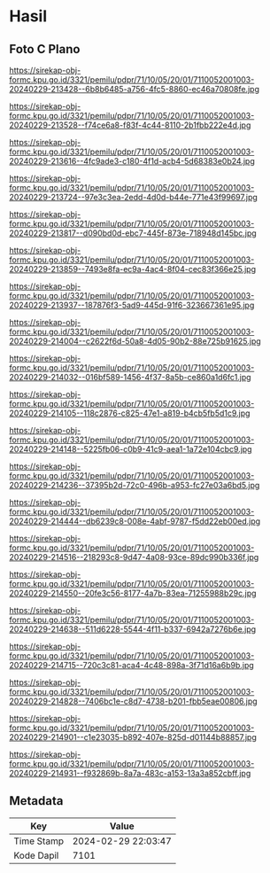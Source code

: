 # Hasil

## Foto C Plano

https://sirekap-obj-formc.kpu.go.id/3321/pemilu/pdpr/71/10/05/20/01/7110052001003-20240229-213428--6b8b6485-a756-4fc5-8860-ec46a70808fe.jpg

https://sirekap-obj-formc.kpu.go.id/3321/pemilu/pdpr/71/10/05/20/01/7110052001003-20240229-213528--f74ce6a8-f83f-4c44-8110-2b1fbb222e4d.jpg

https://sirekap-obj-formc.kpu.go.id/3321/pemilu/pdpr/71/10/05/20/01/7110052001003-20240229-213616--4fc9ade3-c180-4f1d-acb4-5d68383e0b24.jpg

https://sirekap-obj-formc.kpu.go.id/3321/pemilu/pdpr/71/10/05/20/01/7110052001003-20240229-213724--97e3c3ea-2edd-4d0d-b44e-771e43f99697.jpg

https://sirekap-obj-formc.kpu.go.id/3321/pemilu/pdpr/71/10/05/20/01/7110052001003-20240229-213817--d090bd0d-ebc7-445f-873e-718948d145bc.jpg

https://sirekap-obj-formc.kpu.go.id/3321/pemilu/pdpr/71/10/05/20/01/7110052001003-20240229-213859--7493e8fa-ec9a-4ac4-8f04-cec83f366e25.jpg

https://sirekap-obj-formc.kpu.go.id/3321/pemilu/pdpr/71/10/05/20/01/7110052001003-20240229-213937--187876f3-5ad9-445d-91f6-323667361e95.jpg

https://sirekap-obj-formc.kpu.go.id/3321/pemilu/pdpr/71/10/05/20/01/7110052001003-20240229-214004--c2622f6d-50a8-4d05-90b2-88e725b91625.jpg

https://sirekap-obj-formc.kpu.go.id/3321/pemilu/pdpr/71/10/05/20/01/7110052001003-20240229-214032--016bf589-1456-4f37-8a5b-ce860a1d6fc1.jpg

https://sirekap-obj-formc.kpu.go.id/3321/pemilu/pdpr/71/10/05/20/01/7110052001003-20240229-214105--118c2876-c825-47e1-a819-b4cb5fb5d1c9.jpg

https://sirekap-obj-formc.kpu.go.id/3321/pemilu/pdpr/71/10/05/20/01/7110052001003-20240229-214148--5225fb06-c0b9-41c9-aea1-1a72e104cbc9.jpg

https://sirekap-obj-formc.kpu.go.id/3321/pemilu/pdpr/71/10/05/20/01/7110052001003-20240229-214236--37395b2d-72c0-496b-a953-fc27e03a6bd5.jpg

https://sirekap-obj-formc.kpu.go.id/3321/pemilu/pdpr/71/10/05/20/01/7110052001003-20240229-214444--db6239c8-008e-4abf-9787-f5dd22eb00ed.jpg

https://sirekap-obj-formc.kpu.go.id/3321/pemilu/pdpr/71/10/05/20/01/7110052001003-20240229-214516--218293c8-9d47-4a08-93ce-89dc990b336f.jpg

https://sirekap-obj-formc.kpu.go.id/3321/pemilu/pdpr/71/10/05/20/01/7110052001003-20240229-214550--20fe3c56-8177-4a7b-83ea-71255988b29c.jpg

https://sirekap-obj-formc.kpu.go.id/3321/pemilu/pdpr/71/10/05/20/01/7110052001003-20240229-214638--511d6228-5544-4f11-b337-6942a7276b6e.jpg

https://sirekap-obj-formc.kpu.go.id/3321/pemilu/pdpr/71/10/05/20/01/7110052001003-20240229-214715--720c3c81-aca4-4c48-898a-3f71d16a6b9b.jpg

https://sirekap-obj-formc.kpu.go.id/3321/pemilu/pdpr/71/10/05/20/01/7110052001003-20240229-214828--7406bc1e-c8d7-4738-b201-fbb5eae00806.jpg

https://sirekap-obj-formc.kpu.go.id/3321/pemilu/pdpr/71/10/05/20/01/7110052001003-20240229-214901--c1e23035-b892-407e-825d-d01144b88857.jpg

https://sirekap-obj-formc.kpu.go.id/3321/pemilu/pdpr/71/10/05/20/01/7110052001003-20240229-214931--f932869b-8a7a-483c-a153-13a3a852cbff.jpg


## Metadata

| Key        | Value               |
| ---------- | ------------------- |
| Time Stamp | 2024-02-29 22:03:47 |
| Kode Dapil | 7101                |



